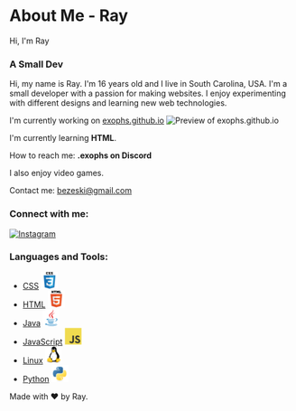 # About Me - Ray

Hi, I'm Ray
### A Small Dev

Hi, my name is Ray. I'm 16 years old and I live in South Carolina, USA.
I'm a small developer with a passion for making websites. I enjoy
experimenting with different designs and learning new web technologies.

I'm currently working on [exophs.github.io](https://github.com/exophs/exophs.github.io)
<img src="https://ray.confusing.wtf/u/xoSHbY.png" alt="Preview of exophs.github.io" width="300"/>

I'm currently learning **HTML**.

How to reach me: **.exophs on Discord**

I also enjoy video games.

Contact me: [bezeski@gmail.com](mailto:bezeski@gmail.com)

### Connect with me:
<a href="https://instagram.com/exophorism" target="_blank">
    <img src="https://raw.githubusercontent.com/rahuldkjain/github-profile-readme-generator/master/src/images/icons/Social/instagram.svg" alt="Instagram" width="30" height="30"/>
</a>

### Languages and Tools:
- [CSS](https://www.w3schools.com/css/) <img src="https://raw.githubusercontent.com/devicons/devicon/master/icons/css3/css3-original-wordmark.svg" alt="CSS3" width="30" height="30"/>
- [HTML](https://www.w3.org/html/) <img src="https://raw.githubusercontent.com/devicons/devicon/master/icons/html5/html5-original-wordmark.svg" alt="HTML5" width="30" height="30"/>
- [Java](https://www.java.com) <img src="https://raw.githubusercontent.com/devicons/devicon/master/icons/java/java-original.svg" alt="Java" width="30" height="30"/>
- [JavaScript](https://developer.mozilla.org/en-US/docs/Web/JavaScript) <img src="https://raw.githubusercontent.com/devicons/devicon/master/icons/javascript/javascript-original.svg" alt="JavaScript" width="30" height="30"/>
- [Linux](https://www.linux.org/) <img src="https://raw.githubusercontent.com/devicons/devicon/master/icons/linux/linux-original.svg" alt="Linux" width="30" height="30"/>
- [Python](https://www.python.org) <img src="https://raw.githubusercontent.com/devicons/devicon/master/icons/python/python-original.svg" alt="Python" width="30" height="30"/>

Made with ❤️ by Ray.
